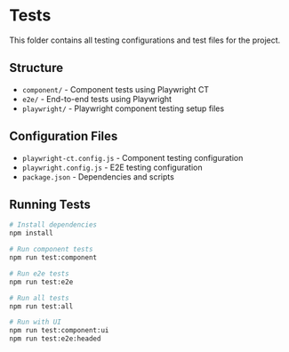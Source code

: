 # Tests

This folder contains all testing configurations and test files for the project.

## Structure

- `component/` - Component tests using Playwright CT
- `e2e/` - End-to-end tests using Playwright
- `playwright/` - Playwright component testing setup files

## Configuration Files

- `playwright-ct.config.js` - Component testing configuration
- `playwright.config.js` - E2E testing configuration
- `package.json` - Dependencies and scripts

## Running Tests

```bash
# Install dependencies
npm install

# Run component tests
npm run test:component

# Run e2e tests
npm run test:e2e

# Run all tests
npm run test:all

# Run with UI
npm run test:component:ui
npm run test:e2e:headed
```